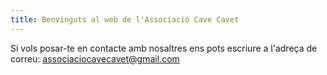 ```yaml
---
title: Benvinguts al web de l'Associació Cave Cavet
---
```


Si vols posar-te en contacte amb nosaltres ens pots escriure a l'adreça de correu:
<a href= "mailto:associaciocavecavet@gmail.com">associaciocavecavet@gmail.com</a>

